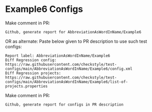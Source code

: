 # Example6 Configs
Make comment in PR:
```
Github, generate report for AbbreviationAsWordInName/Example6
```
OR as alternate:
Paste below given to PR description to use such test configs:
```
Report label: AbbreviationAsWordInName/Example6
Diff Regression config: https://raw.githubusercontent.com/checkstyle/test-configs/main/AbbreviationAsWordInName/Example6/config.xml
Diff Regression projects: https://raw.githubusercontent.com/checkstyle/test-configs/main/AbbreviationAsWordInName/Example6/list-of-projects.properties
```
Make comment in PR:
```
Github, generate report for configs in PR description
```
